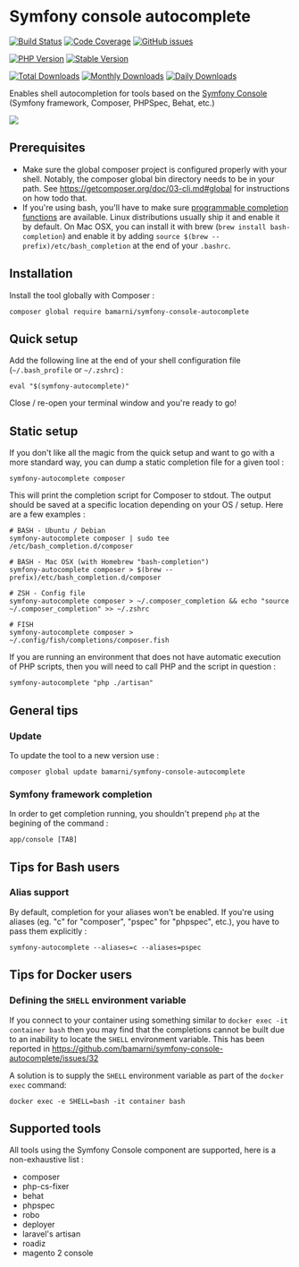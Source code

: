 # Symfony console autocomplete

[![Build Status](https://img.shields.io/travis/bamarni/symfony-console-autocomplete.svg?style=for-the-badge&logo=travis)](https://travis-ci.org/bamarni/symfony-console-autocomplete)
[![Code Coverage](https://img.shields.io/scrutinizer/coverage/g/bamarni/symfony-console-autocomplete.svg?style=for-the-badge&logo=scrutinizer)](https://scrutinizer-ci.com/g/bamarni/symfony-console-autocomplete/)
[![GitHub issues](https://img.shields.io/github/issues/bamarni/symfony-console-autocomplete.svg?style=for-the-badge&logo=github)](https://github.com/bamarni/symfony-console-autocomplete/issues)

[![PHP Version](https://img.shields.io/packagist/php-v/bamarni/symfony-console-autocomplete.svg?style=for-the-badge)](https://github.com/bamarni/symfony-console-autocomplete)
[![Stable Version](https://img.shields.io/packagist/v/bamarni/symfony-console-autocomplete.svg?style=for-the-badge&label=Latest)](https://packagist.org/packages/bamarni/symfony-console-autocomplete)

[![Total Downloads](https://img.shields.io/packagist/dt/bamarni/symfony-console-autocomplete.svg?style=for-the-badge&label=Total+downloads)](https://packagist.org/packages/bamarni/symfony-console-autocomplete)
[![Monthly Downloads](https://img.shields.io/packagist/dm/bamarni/symfony-console-autocomplete.svg?style=for-the-badge&label=Monthly+downloads)](https://packagist.org/packages/bamarni/symfony-console-autocomplete)
[![Daily Downloads](https://img.shields.io/packagist/dd/bamarni/symfony-console-autocomplete.svg?style=for-the-badge&label=Daily+downloads)](https://packagist.org/packages/bamarni/symfony-console-autocomplete)


Enables shell autocompletion for tools based on the
[Symfony Console](http://symfony.com/doc/master/components/console/introduction.html)
(Symfony framework, Composer, PHPSpec, Behat, etc.)

<img src="https://cloud.githubusercontent.com/assets/1205386/12221229/ecbda408-b791-11e5-8b2f-524763250a53.png" />

## Prerequisites

* Make sure the global composer project is configured properly with your shell.
Notably, the composer global bin directory needs to be in your path.
See https://getcomposer.org/doc/03-cli.md#global for instructions on how todo that.
* If you're using bash, you'll have to make sure [programmable completion functions](https://github.com/scop/bash-completion) are available. Linux distributions usually ship it and enable it by default. On Mac OSX, you can install it with brew (`brew install bash-completion`) and enable it by adding `source $(brew --prefix)/etc/bash_completion` at the end of your `.bashrc`.

## Installation

Install the tool globally with Composer :

    composer global require bamarni/symfony-console-autocomplete

## Quick setup

Add the following line at the end of your shell configuration file (`~/.bash_profile` or `~/.zshrc`) :

    eval "$(symfony-autocomplete)"

Close / re-open your terminal window and you're ready to go!

## Static setup

If you don't like all the magic from the quick setup and want to go with a more standard way,
you can dump a static completion file for a given tool :

    symfony-autocomplete composer

This will print the completion script for Composer to stdout. The output should be saved
at a specific location depending on your OS / setup. Here are a few examples :

    # BASH - Ubuntu / Debian
    symfony-autocomplete composer | sudo tee /etc/bash_completion.d/composer

    # BASH - Mac OSX (with Homebrew "bash-completion")
    symfony-autocomplete composer > $(brew --prefix)/etc/bash_completion.d/composer

    # ZSH - Config file
    symfony-autocomplete composer > ~/.composer_completion && echo "source ~/.composer_completion" >> ~/.zshrc

    # FISH
    symfony-autocomplete composer > ~/.config/fish/completions/composer.fish

If you are running an environment that does not have automatic execution of PHP scripts, then you will need to
call PHP and the script in question :

    symfony-autocomplete "php ./artisan"

## General tips

### Update

To update the tool to a new version use :

    composer global update bamarni/symfony-console-autocomplete

### Symfony framework completion

In order to get completion running, you shouldn't prepend `php` at the begining of the command :

    app/console [TAB]

## Tips for Bash users

### Alias support

By default, completion for your aliases won't be enabled. If you're using aliases
(eg. "c" for "composer", "pspec" for "phpspec", etc.), you have to pass them explicitly :

    symfony-autocomplete --aliases=c --aliases=pspec

## Tips for Docker users

### Defining the `SHELL` environment variable

If you connect to your container using something similar to `docker exec -it container bash` then
you may find that the completions cannot be built due to an inability to locate the `SHELL`
environment variable. This has been reported in https://github.com/bamarni/symfony-console-autocomplete/issues/32

A solution is to supply the `SHELL` environment variable as part of the `docker exec` command:

    docker exec -e SHELL=bash -it container bash

## Supported tools

All tools using the Symfony Console component are supported,
here is a non-exhaustive list :

* composer
* php-cs-fixer
* behat
* phpspec
* robo
* deployer
* laravel's artisan
* roadiz
* magento 2 console
